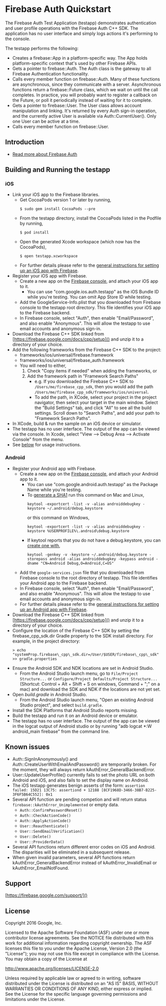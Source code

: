 Firebase Auth Quickstart
========================

The Firebase Auth Test Application (testapp) demonstrates authentication
and user profile operations with the Firebase Auth C++ SDK. The application has
no user interface and simply logs actions it's performing to the console.

The testapp performs the following:
  - Creates a firebase::App in a platform-specific way. The App holds
    platform-specific context that's used by other Firebase APIs.
  - Gets a pointer to firebase::Auth. The Auth class is the gateway to all
    Firebase Authentication functionality.
  - Calls every member function on firebase::Auth. Many of these functions are
    asynchronous, since they communicate with a server. Asynchronous functions
    return a firebase::Future class, which we wait on until the call completes.
    In practice, you will probably want to register a callback on the Future,
    or poll it periodically instead of waiting for it to complete.
  - Gets a pointer to firebase::User. The User class allows account manipulation
    and linking. It's returned by every Auth sign-in operation, and the
    currently active User is available via Auth::CurrentUser(). Only one User
    can be active at a time.
  - Calls every member function on firebase::User.

Introduction
------------

- [Read more about Firebase Auth](https://firebase.google.com/docs/auth/)

Building and Running the testapp
--------------------------------

### iOS
  - Link your iOS app to the Firebase libraries.
    - Get CocoaPods version 1 or later by running,
        ```
        $ sudo gem install CocoaPods --pre
        ```
    - From the testapp directory, install the CocoaPods listed in the Podfile
      by running,
        ```
        $ pod install
        ```
    - Open the generated Xcode workspace (which now has the CocoaPods),
        ```
        $ open testapp.xcworkspace
        ```
    - For further details please refer to the
      [general instructions for setting up an iOS app with Firebase](https://firebase.google.com/docs/ios/setup).
  - Register your iOS app with Firebase.
    - Create a new app on the [Firebase console](https://firebase.google.com/console/), and attach
      your iOS app to it.
      - You can use "com.google.ios.auth.testapp" as the iOS Bundle ID
        while you're testing. You can omit App Store ID while testing.
    - Add the GoogleService-Info.plist that you downloaded from Firebase
      console to the testapp root directory. This file identifies your iOS app
      to the Firebase backend.
    - In Firebase console, select "Auth", then enable "Email/Password", and also
      enable "Anonymous". This will allow the testapp to use email accounts and
      anonymous sign-in.
  - Download the Firebase C++ SDK linked from
    [https://firebase.google.com/docs/cpp/setup]() and unzip it to a
    directory of your choice.
  - Add the following frameworks from the Firebase C++ SDK to the project:
    - frameworks/ios/universal/firebase.framework
    - frameworks/ios/universal/firebase_auth.framework
    - You will need to either,
       1. Check "Copy items if needed" when adding the frameworks, or
       2. Add the framework path in "Framework Search Paths"
          - e.g. If you downloaded the Firebase C++ SDK to
            `/Users/me/firebase_cpp_sdk`,
            then you would add the path
            `/Users/me/firebase_cpp_sdk/frameworks/ios/universal`.
          - To add the path, in XCode, select your project in the project
            navigator, then select your target in the main window.
            Select the "Build Settings" tab, and click "All" to see all
            the build settings. Scroll down to "Search Paths", and add
            your path to "Framework Search Paths".
  - In XCode, build & run the sample on an iOS device or simulator.
  - The testapp has no user interface. The output of the app can be viewed
    via the console.  In Xcode,  select
    "View --> Debug Area --> Activate Console" from the menu.
  - See [below](#using_the_test_app) for usage instructions.

### Android
  - Register your Android app with Firebase.
    - Create a new app on the [Firebase console](https://firebase.google.com/console/), and attach
      your Android app to it.
      - You can use "com.google.android.auth.testapp" as the Package Name
        while you're testing.
      - To [generate a SHA1](https://developers.google.com/android/guides/client-auth)
        run this command on Mac and Linux,
        ```
        keytool -exportcert -list -v -alias androiddebugkey -keystore ~/.android/debug.keystore
        ```
        or this command on Windows,
        ```
        keytool -exportcert -list -v -alias androiddebugkey -keystore %USERPROFILE%\.android\debug.keystore
        ```
      - If keytool reports that you do not have a debug.keystore, you can
        [create one with](http://developer.android.com/tools/publishing/app-signing.html#signing-manually),
        ```
        keytool -genkey -v -keystore ~/.android/debug.keystore -storepass android -alias androiddebugkey -keypass android -dname "CN=Android Debug,O=Android,C=US"
        ```
    - Add the `google-services.json` file that you downloaded from Firebase
      console to the root directory of testapp. This file identifies your
      Android app to the Firebase backend.
    - In Firebase console, select "Auth", then enable "Email/Password", and also
      enable "Anonymous". This will allow the testapp to use email accounts and
      anonymous sign-in.
    - For further details please refer to the
      [general instructions for setting up an Android app with Firebase](https://firebase.google.com/docs/android/setup).
  - Download the Firebase C++ SDK linked from
    [https://firebase.google.com/docs/cpp/setup]() and unzip it to a
    directory of your choice.
  - Configure the location of the Firebase C++ SDK by setting the
    firebase\_cpp\_sdk.dir Gradle property to the SDK install directory.
    For example, in the project directory:
      ```
      > echo "systemProp.firebase\_cpp\_sdk.dir=/User/$USER/firebase\_cpp\_sdk" >> gradle.properties
      ```
  - Ensure the Android SDK and NDK locations are set in Android Studio.
    - From the Android Studio launch menu, go to `File/Project Structure...` or
      `Configure/Project Defaults/Project Structure...`
      (Shortcut: Control + Alt + Shift + S on windows,  Command + ";" on a mac)
      and download the SDK and NDK if the locations are not yet set.
  - Open *build.gradle* in Android Studio.
    - From the Android Studio launch menu, "Open an existing Android Studio
      project", and select `build.gradle`.
  - Install the SDK Platforms that Android Studio reports missing.
  - Build the testapp and run it on an Android device or emulator.
  - The testapp has no user interface. The output of the app can be viewed
    in the logcat output of Android studio or by running
    "adb logcat *:W android_main firebase" from the command line.

Known issues
------------

  - Auth::SignInAnonymously() and Auth::CreateUserWithEmailAndPassword() are
    temporarily broken. For the moment, they will always return
    kAuthError_GeneralBackendError.
  - User::UpdateUserProfile() currently fails to set the photo URL on both
    Android and iOS, and also fails to set the display name on Android.
  - The iOS testapp generates benign asserts of the form:
         ```
         assertion failed: 15D21 13C75: assertiond + 12188
         [8CF1968D-3466-38B7-B225-3F6F5B64C552]: 0x1
         ```
  - Several API function are pending competion and will return status
    `firebase::kAuthError_Unimplemented` or empty data.
      - `Auth::ConfirmPasswordReset()`
      - `Auth::CheckActionCode()`
      - `Auth::ApplyActionCode()`
      - `User::Reauthenticate()`
      - `User::SendEmailVerification()`
      - `User::Delete()`
      - `User::ProviderData()`
  - Several API functions return different error codes on iOS and Android.
    The disparities will be eliminated in a subsequent release.
  - When given invalid parameters, several API functions return
    kAuthError_GeneralBackendError instead of kAuthError_InvalidEmail or
    kAuthError_EmailNotFound.

Support
-------

[https://firebase.google.com/support/]()

License
-------

Copyright 2016 Google, Inc.

Licensed to the Apache Software Foundation (ASF) under one or more contributor
license agreements.  See the NOTICE file distributed with this work for
additional information regarding copyright ownership.  The ASF licenses this
file to you under the Apache License, Version 2.0 (the "License"); you may not
use this file except in compliance with the License.  You may obtain a copy of
the License at

  http://www.apache.org/licenses/LICENSE-2.0

Unless required by applicable law or agreed to in writing, software
distributed under the License is distributed on an "AS IS" BASIS, WITHOUT
WARRANTIES OR CONDITIONS OF ANY KIND, either express or implied.  See the
License for the specific language governing permissions and limitations under
the License.
